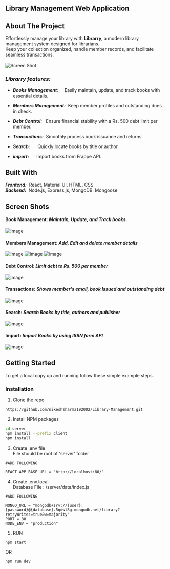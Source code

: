 ## Library Management Web Application

## About The Project

Effortlessly manage your library with **Librarry**, a modern library management system designed for librarians.<br>
Keep your collection organized, handle member records, and facilitate seamless transactions. <br>
<br> ![Screen Shot](https://github.com/nikeshsharma192002/Library-Management/blob/main/assets/Photo1.png) 
<br>


### _Librarry features:_


* **_Books Management_**:    &nbsp; &nbsp; Easily maintain, update, and track books with essential details.<br>

* **_Members Management:_**  &nbsp;Keep member profiles and outstanding dues in check.<br>

* **_Debt Control:_**        &nbsp;&nbsp;Ensure financial stability with a Rs. 500 debt limit per member.<br>

* **_Transactions:_**        &nbsp;Smoothly process book issuance and returns.<br>

* **_Search:_**              &nbsp; &nbsp; &nbsp;Quickly locate books by title or author.<br>

* **_import:_**              &nbsp; &nbsp; &nbsp;Import books from Frappe API.<br>



## Built With

_**Frontend:**_ &nbsp;React, Material UI, HTML, CSS <br>
**_Backend:_** &nbsp;Node.js, Express.js, MongoDB, Mongoose <br>

## Screen Shots
#### Book Management: _Maintain, Update, and Track books._ <br>
![image](https://github.com/nikeshsharma192002/Library-Management/blob/main/assets/Photo1.png)
<br>

#### Members Management: _Add, Edit and delete member details_ <br>
![image](https://github.com/nikeshsharma192002/Library-Management/blob/main/assets/Photo2.png)
![image](https://github.com/nikeshsharma192002/Library-Management/blob/main/assets/Photo3.png)
![image](https://github.com/nikeshsharma192002/Library-Management/blob/main/assets/Photo4.png)
<br>

#### Debt Control: _Limit debt to Rs. 500 per member_ <br>
![image](https://github.com/nikeshsharma192002/Library-Management/blob/main/assets/Photo5.png)
<br>

#### Transactions: _Shows member's email, book Issued and outstanding debt_ <br>
![image](https://github.com/nikeshsharma192002/Library-Management/blob/main/assets/Photo6.png)
<br>

#### Search: _Search Books by title, authors and publisher_ <br>
![image](https://github.com/nikeshsharma192002/Library-Management/blob/main/assets/Photo7.png)
<br>

#### Import: _Import Books by using ISBN form API_ <br>
![image](https://github.com/nikeshsharma192002/Library-Management/blob/main/assets/Photo8.png)
<br>



## Getting Started

To get a local copy up and running follow these simple example steps.

### Installation

1. Clone the repo

```sh
https://github.com/nikeshsharma192002/Library-Management.git
```
2. Install NPM packages

```sh
cd server
npm install --prefix client
npm install
```
3. Create .env file <br/>
File should be root of 'server' folder
```
#ADD FOLLOWING

REACT_APP_BASE_URL = "http://localhost:80/"
```
4. Create .env.local<br/>
Database File : /server/data/index.js
```
#ADD FOLLOWING

MONGO_URL = "mongodb+srv://{user}:{password}@{database}.5qdwl8g.mongodb.net/library?retryWrites=true&w=majority"
PORT = 80
NODE_ENV = "production"

```
5. RUN

```
npm start
```
OR
```
npm run dev
```



